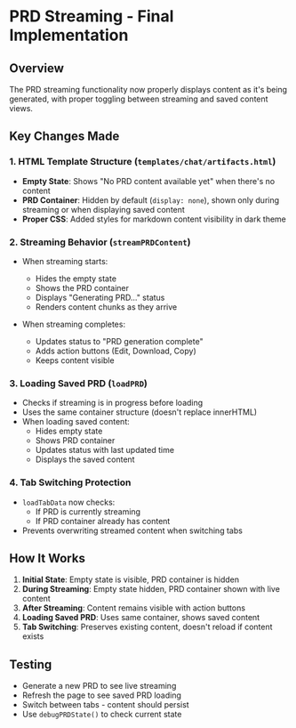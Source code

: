 # PRD Streaming - Final Implementation

## Overview
The PRD streaming functionality now properly displays content as it's being generated, with proper toggling between streaming and saved content views.

## Key Changes Made

### 1. HTML Template Structure (`templates/chat/artifacts.html`)
- **Empty State**: Shows "No PRD content available yet" when there's no content
- **PRD Container**: Hidden by default (`display: none`), shown only during streaming or when displaying saved content
- **Proper CSS**: Added styles for markdown content visibility in dark theme

### 2. Streaming Behavior (`streamPRDContent`)
- When streaming starts:
  - Hides the empty state
  - Shows the PRD container
  - Displays "Generating PRD..." status
  - Renders content chunks as they arrive
  
- When streaming completes:
  - Updates status to "PRD generation complete"
  - Adds action buttons (Edit, Download, Copy)
  - Keeps content visible

### 3. Loading Saved PRD (`loadPRD`)
- Checks if streaming is in progress before loading
- Uses the same container structure (doesn't replace innerHTML)
- When loading saved content:
  - Hides empty state
  - Shows PRD container
  - Updates status with last updated time
  - Displays the saved content

### 4. Tab Switching Protection
- `loadTabData` now checks:
  - If PRD is currently streaming
  - If PRD container already has content
- Prevents overwriting streamed content when switching tabs

## How It Works

1. **Initial State**: Empty state is visible, PRD container is hidden
2. **During Streaming**: Empty state hidden, PRD container shown with live content
3. **After Streaming**: Content remains visible with action buttons
4. **Loading Saved PRD**: Uses same container, shows saved content
5. **Tab Switching**: Preserves existing content, doesn't reload if content exists

## Testing
- Generate a new PRD to see live streaming
- Refresh the page to see saved PRD loading
- Switch between tabs - content should persist
- Use `debugPRDState()` to check current state